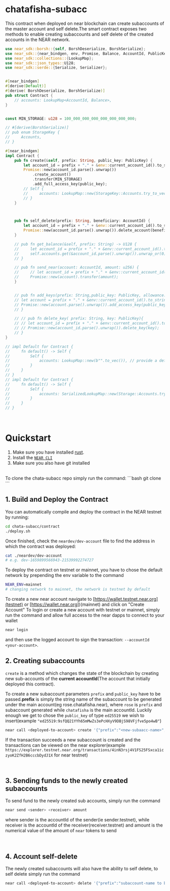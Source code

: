 # chatafisha-subacc
This contract when deployed on near blockchain can create subaccounts of the master account and self delete.The smart contract exposes two methods to enable creating subaccounts and self delete of the created accounts in the NEAR network.

```rust
use near_sdk::borsh::{self, BorshDeserialize, BorshSerialize};
use near_sdk::{near_bindgen, env, Promise, Balance, AccountId, PublicKey};
use near_sdk::collections::{LookupMap};
use near_sdk::json_types::U128;
use near_sdk::serde::{Serialize, Serializer};


#[near_bindgen]
#[derive(Default)]
#[derive( BorshDeserialize, BorshSerialize)]
pub struct Contract {
    // accounts: LookupMap<AccountId, Balance>,
}


const MIN_STORAGE: u128 = 100_000_000_000_000_000_000_000;

// #[derive(BorshSerialize)]
// pub enum StorageKey {
//     Accounts,
// }

#[near_bindgen]
impl Contract {
    pub fn create(&self, prefix: String, public_key: PublicKey) {
        let account_id = prefix + "." + &env::current_account_id().to_string();
        Promise::new(account_id.parse().unwrap())
            .create_account()
            .transfer(MIN_STORAGE)
            .add_full_access_key(public_key);
        // Self {
        //     accounts: LookupMap::new(StorageKey::Accounts.try_to_vec().unwrap())
        // }
    }



    pub fn self_delete(prefix: String, beneficiary: AccountId) {
        let account_id = prefix + "." + &env::current_account_id().to_string();
        Promise::new(account_id.parse().unwrap()).delete_account(beneficiary);
    }

    // pub fn get_balance(&self, prefix: String) -> U128 {
    //     let account_id = prefix + "." + &env::current_account_id().to_string();
    //     self.accounts.get(&account_id.parse().unwrap()).unwrap_or(0).into()
    // }

    // pub fn send_near(account: AccountId, amount: u256) {
    //     // let account_id = prefix + "." + &env::current_account_id().to_string();
    //     Promise::new(account).transfer(amount);
    }


    // pub fn add_keys(prefix: String,public_key: PublicKey, allowance: u128, function_names: String){
    // let account = prefix + "." + &env::current_account_id().to_string(); 
    // Promise::new(account.parse().unwrap()).add_access_key(public_key, allowance,account.parse().unwrap(), function_names);
    // }

    // // pub fn delete_key( prefix: String, key: PublicKey){
    // // let account_id = prefix + "." + &env::current_account_id().to_string();
    // // Promise::new(account_id.parse().unwrap()).delete_key(key);
    // }
}

// impl Default for Contract {
//     fn default() -> Self {
//         Self {
//             accounts: LookupMap::new(b"".to_vec()), // provide a default prefix for the lookup map
//         }
//     }
// }
// impl Default for Contract {
//     fn default() -> Self {
//         Self {
//             accounts: SerializedLookupMap::new(Storage::Accounts.try_to_vec().unwrap()),
//         }
//     }
// }


```

<br />

# Quickstart

1. Make sure you have installed [rust](https://rust.org/).
2. Install the [`NEAR CLI`](https://github.com/near/near-cli#setup)
3. Make sure you also have git installed

<br />
To clone the chata-subacc repo simply run the command:
```bash
git clone
```


## 1. Build and Deploy the Contract
You can automatically compile and deploy the contract in the NEAR testnet by running:

```bash
cd chata-subacc/contract
./deploy.sh
```

Once finished, check the `neardev/dev-account` file to find the address in which the contract was deployed:

```bash
cat ./neardev/dev-account
# e.g. dev-1659899566943-21539992274727
```
To deploy the contract on testnet or mainnet, you have to chose the default network by prepending the env variable to the command
```bash
NEAR_ENV=mainnet
# changing network to mainnet, the network is testnet by default
```

To create a new near account navigate to [https://wallet.testnet.near.org](testnet) or [https://wallet.near.org])(mainnet) and click on "Create Account"
To login or create a new account with testnet or mainnet, simply run the command and allow full access to the near dapps to connect to your wallet
```bash
near login

```
and then use the logged account to sign the transaction: `--accountId <your-account>`.
<br />

## 2. Creating subaccounts

`create` is a method which changes the state of the blockchain by creating new sub-accounts of the **current accountId**(The account that initially deployed this contract).

To create a new subaccount parameters `prefix` and `public_key` have to be passed.**prefix** is simply the string name of the subaccount to be generated under the main account(eg rose.chatafisha.near), where `rose` is `prefix` and subaccount generated while `chatafisha` is the main accountId. Luckily enough we get to chose the `public_key` of type `ed25519` we wish to insert(example `"ed25519:9sfQQ21YYh65mMwZs3ePcHXyV9DBjS98VFjfve5po4wB"`)

```bash
near call <deployed-to-account> create '{"prefix":"<new-subaacc-name>", "public_key":"ed25519:<data>"}' --accountId <predecessor-account>
```
If the transaction succeeds a new subaccount is created and the transactions can be viewed on the near explorer(example `https://explorer.testnet.near.org/transactions/4inN3rsj4V1FS25FSxca1iczyoK2ZfH2B6cccbDydJ1X` for near testnet)

<br />

## 3. Sending funds to the newly created subaccounts
To send fund to the newly created sub accounts, simply run the command

```bash
near send <sender> <receiver> amount
```
where sender is the accountId of the sender(ie sender.testnet), while receiver is the accountId of the receiver(receiver.testnet) and amount is the numerical value of the amount of `near` tokens to send

<br />

## 4. Account self-delete
The newly created subaccounts will also have the ability to self delete, to self delete simply run the command
```bash
near call <deployed-to-account> delete '{"prefix":"subaccount-name to be deleted","beneficiary":"account that will inherit funds"}'
```
